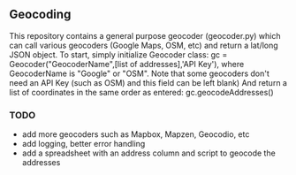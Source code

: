 ## Geocoding

This repository contains a general purpose geocoder (geocoder.py) which can call various geocoders (Google Maps, OSM, etc) and return a lat/long JSON object.
To start, simply initialize Geocoder class: gc = Geocoder("GeocoderName",[list of addresses],'API Key'), where GeocoderName is "Google" or "OSM". Note that some geocoders don't need an API Key (such as OSM) and this field can be left blank)
And return a list of coordinates in the same order as entered: gc.geocodeAddresses()

### TODO
* add more geocoders such as Mapbox, Mapzen, Geocodio, etc
* add logging, better error handling
* add a spreadsheet with an address column and script to geocode the addresses
